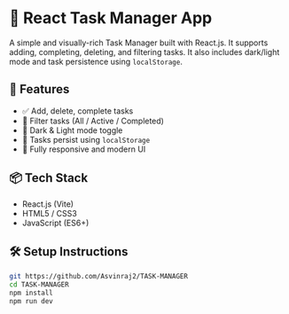 # 📝 React Task Manager App

A simple and visually-rich Task Manager built with React.js. It supports adding, completing, deleting, and filtering tasks. It also includes dark/light mode and task persistence using `localStorage`.

## 🚀 Features

- ✅ Add, delete, complete tasks
- 🔎 Filter tasks (All / Active / Completed)
- 🌙 Dark & Light mode toggle
- 💾 Tasks persist using `localStorage`
- 🎨 Fully responsive and modern UI

## 📦 Tech Stack

- React.js (Vite)
- HTML5 / CSS3
- JavaScript (ES6+)

## 🛠️ Setup Instructions

```bash
git https://github.com/Asvinraj2/TASK-MANAGER
cd TASK-MANAGER
npm install
npm run dev
